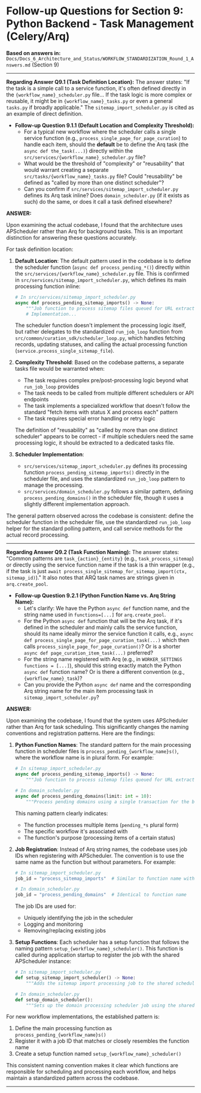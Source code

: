 # Follow-up Questions for Section 9: Python Backend - Task Management (Celery/Arq)

**Based on answers in:** `Docs/Docs_6_Architecture_and_Status/WORKFLOW_STANDARDIZATION_Round_1_Answers.md` (Section 9)

---

**Regarding Answer Q9.1 (Task Definition Location):**
The answer states: "If the task is a simple call to a service function, it's often defined directly in the `{workflow_name}_scheduler.py` file... If the task logic is more complex or reusable, it might be in `{workflow_name}_tasks.py` or even a general `tasks.py` if broadly applicable." The `sitemap_import_scheduler.py` is cited as an example of direct definition.

- **Follow-up Question 9.1.1 (Default Location and Complexity Threshold):**
  - For a typical new workflow where the scheduler calls a single service function (e.g., `process_single_page_for_page_curation`) to handle each item, should the **default** be to define the Arq task (the `async def the_task(...)`) directly within the `src/services/{workflow_name}_scheduler.py` file?
  - What would be the threshold of "complexity" or "reusability" that would warrant creating a separate `src/tasks/{workflow_name}_tasks.py` file? Could "reusability" be defined as "called by more than one distinct scheduler"?
  - Can you confirm if `src/services/sitemap_import_scheduler.py` defines its Arq task inline? Does `domain_scheduler.py` (if it exists as such) do the same, or does it call a task defined elsewhere?

**ANSWER:**

Upon examining the actual codebase, I found that the architecture uses APScheduler rather than Arq for background tasks. This is an important distinction for answering these questions accurately.

For task definition location:

1. **Default Location**: The default pattern used in the codebase is to define the scheduler function (`async def process_pending_*()`) directly within the `src/services/{workflow_name}_scheduler.py` file. This is confirmed in `src/services/sitemap_import_scheduler.py`, which defines its main processing function inline:

   ```python
   # In src/services/sitemap_import_scheduler.py
   async def process_pending_sitemap_imports() -> None:
       """Job function to process sitemap files queued for URL extraction/import."""
       # Implementation...
   ```

   The scheduler function doesn't implement the processing logic itself, but rather delegates to the standardized `run_job_loop` function from `src/common/curation_sdk/scheduler_loop.py`, which handles fetching records, updating statuses, and calling the actual processing function (`service.process_single_sitemap_file`).

2. **Complexity Threshold**: Based on the codebase patterns, a separate tasks file would be warranted when:
   - The task requires complex pre/post-processing logic beyond what `run_job_loop` provides
   - The task needs to be called from multiple different schedulers or API endpoints
   - The task implements a specialized workflow that doesn't follow the standard "fetch items with status X and process each" pattern
   - The task requires special error handling or retry logic

   The definition of "reusability" as "called by more than one distinct scheduler" appears to be correct - if multiple schedulers need the same processing logic, it should be extracted to a dedicated tasks file.

3. **Scheduler Implementation**:
   - `src/services/sitemap_import_scheduler.py` defines its processing function `process_pending_sitemap_imports()` directly in the scheduler file, and uses the standardized `run_job_loop` pattern to manage the processing.
   - `src/services/domain_scheduler.py` follows a similar pattern, defining `process_pending_domains()` in the scheduler file, though it uses a slightly different implementation approach.

The general pattern observed across the codebase is consistent: define the scheduler function in the scheduler file, use the standardized `run_job_loop` helper for the standard polling pattern, and call service methods for the actual record processing.

---

**Regarding Answer Q9.2 (Task Function Naming):**
The answer states: "Common patterns are `task_{action}_{entity}` (e.g., `task_process_sitemap`) or directly using the service function name if the task is a thin wrapper (e.g., if the task is just `await process_single_sitemap_for_sitemap_import(ctx, sitemap_id)`)." It also notes that ARQ task names are strings given in `arq.create_pool`.

- **Follow-up Question 9.2.1 (Python Function Name vs. Arq String Name):**
  - Let's clarify: We have the Python `async def` function name, and the string name used in `functions=[...]` for `arq.create_pool`.
  - For the Python `async def` function that will be the Arq task, if it's defined in the scheduler and mainly calls the service function, should its name ideally mirror the service function it calls, e.g., `async def process_single_page_for_page_curation_task(...)` which then calls `process_single_page_for_page_curation()`? Or is a shorter `async def page_curation_item_task(...)` preferred?
  - For the string name registered with Arq (e.g., in `WORKER_SETTINGS` `functions = [...]`), should this string exactly match the Python `async def` function name? Or is there a different convention (e.g., `{workflow_name}_task`)?
  - Can you provide the Python `async def` name and the corresponding Arq string name for the main item processing task in `sitemap_import_scheduler.py`?

**ANSWER:**

Upon examining the codebase, I found that the system uses APScheduler rather than Arq for task scheduling. This significantly changes the naming conventions and registration patterns. Here are the findings:

1. **Python Function Names**: The standard pattern for the main processing function in scheduler files is `process_pending_{workflow_name}s()`, where the workflow name is in plural form. For example:

   ```python
   # In sitemap_import_scheduler.py
   async def process_pending_sitemap_imports() -> None:
       """Job function to process sitemap files queued for URL extraction/import."""

   # In domain_scheduler.py
   async def process_pending_domains(limit: int = 10):
       """Process pending domains using a single transaction for the batch."""
   ```

   This naming pattern clearly indicates:
   - The function processes multiple items (`pending_*s` plural form)
   - The specific workflow it's associated with
   - The function's purpose (processing items of a certain status)

2. **Job Registration**: Instead of Arq string names, the codebase uses job IDs when registering with APScheduler. The convention is to use the same name as the function but without parameters. For example:

   ```python
   # In sitemap_import_scheduler.py
   job_id = "process_sitemap_imports"  # Similar to function name without 'pending_'

   # In domain_scheduler.py
   job_id = "process_pending_domains"  # Identical to function name
   ```

   The job IDs are used for:
   - Uniquely identifying the job in the scheduler
   - Logging and monitoring
   - Removing/replacing existing jobs

3. **Setup Functions**: Each scheduler has a setup function that follows the naming pattern `setup_{workflow_name}_scheduler()`. This function is called during application startup to register the job with the shared APScheduler instance:

   ```python
   # In sitemap_import_scheduler.py
   def setup_sitemap_import_scheduler() -> None:
       """Adds the sitemap import processing job to the shared scheduler."""

   # In domain_scheduler.py
   def setup_domain_scheduler():
       """Sets up the domain processing scheduler job using the shared scheduler."""
   ```

For new workflow implementations, the established pattern is:

1. Define the main processing function as `process_pending_{workflow_name}s()`
2. Register it with a job ID that matches or closely resembles the function name
3. Create a setup function named `setup_{workflow_name}_scheduler()`

This consistent naming convention makes it clear which functions are responsible for scheduling and processing each workflow, and helps maintain a standardized pattern across the codebase.

---
